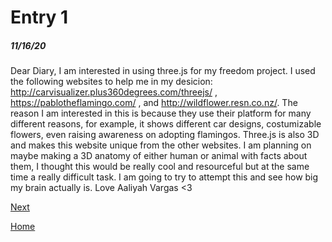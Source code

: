 # Entry 1
##### 11/16/20

Dear Diary, I am interested in using three.js for my freedom project. I used the following websites to help me in my desicion: http://carvisualizer.plus360degrees.com/threejs/ , https://pablotheflamingo.com/ , and http://wildflower.resn.co.nz/. The reason I am interested in this is because they use their platform for many different reasons, for example, it shows different car designs, costumizable flowers, even raising awareness on adopting flamingos. Three.js is also 3D and makes this website unique from the other websites. I am planning on maybe making a 3D anatomy of either human or animal with facts about them, I thought this would be really cool and resourceful but at the same time a really difficult task. I am going to try to attempt this and see how big my brain actually is.
    Love Aaliyah Vargas <3

[Next](entry02.md)

[Home](../README.md)
